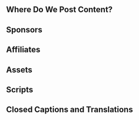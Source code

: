 ## Where Do We Post Content?
## Sponsors
## Affiliates
## Assets
## Scripts
## Closed Captions and Translations
